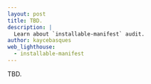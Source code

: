 ```yaml
---
layout: post
title: TBD.
description: |
  Learn about `installable-manifest` audit.
author: kaycebasques
web_lighthouse:
  - installable-manifest
---
```


TBD.